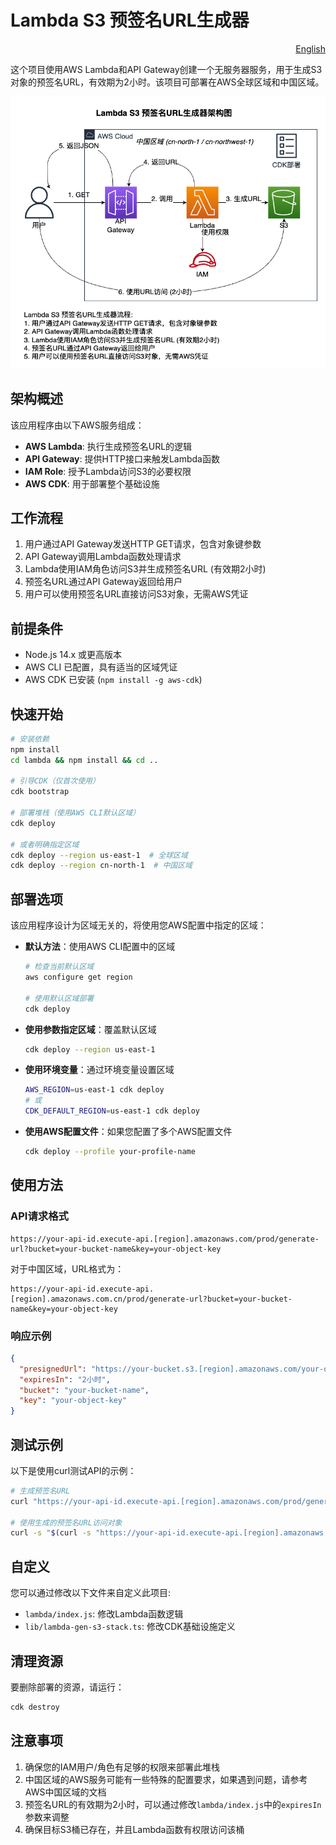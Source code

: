 # Lambda S3 预签名URL生成器

<div align="right">
  <a href="./README.md">English</a>
</div>

这个项目使用AWS Lambda和API Gateway创建一个无服务器服务，用于生成S3对象的预签名URL，有效期为2小时。该项目可部署在AWS全球区域和中国区域。

![架构图](./docs/images/arch.drawio.png)

## 架构概述

该应用程序由以下AWS服务组成：

- **AWS Lambda**: 执行生成预签名URL的逻辑
- **API Gateway**: 提供HTTP接口来触发Lambda函数
- **IAM Role**: 授予Lambda访问S3的必要权限
- **AWS CDK**: 用于部署整个基础设施

## 工作流程

1. 用户通过API Gateway发送HTTP GET请求，包含对象键参数
2. API Gateway调用Lambda函数处理请求
3. Lambda使用IAM角色访问S3并生成预签名URL (有效期2小时)
4. 预签名URL通过API Gateway返回给用户
5. 用户可以使用预签名URL直接访问S3对象，无需AWS凭证

## 前提条件

- Node.js 14.x 或更高版本
- AWS CLI 已配置，具有适当的区域凭证
- AWS CDK 已安装 (`npm install -g aws-cdk`)

## 快速开始

```bash
# 安装依赖
npm install
cd lambda && npm install && cd ..

# 引导CDK（仅首次使用）
cdk bootstrap

# 部署堆栈（使用AWS CLI默认区域）
cdk deploy

# 或者明确指定区域
cdk deploy --region us-east-1  # 全球区域
cdk deploy --region cn-north-1  # 中国区域
```

## 部署选项

该应用程序设计为区域无关的，将使用您AWS配置中指定的区域：

- **默认方法**：使用AWS CLI配置中的区域
  ```bash
  # 检查当前默认区域
  aws configure get region
  
  # 使用默认区域部署
  cdk deploy
  ```

- **使用参数指定区域**：覆盖默认区域
  ```bash
  cdk deploy --region us-east-1
  ```

- **使用环境变量**：通过环境变量设置区域
  ```bash
  AWS_REGION=us-east-1 cdk deploy
  # 或
  CDK_DEFAULT_REGION=us-east-1 cdk deploy
  ```

- **使用AWS配置文件**：如果您配置了多个AWS配置文件
  ```bash
  cdk deploy --profile your-profile-name
  ```

## 使用方法

### API请求格式

```
https://your-api-id.execute-api.[region].amazonaws.com/prod/generate-url?bucket=your-bucket-name&key=your-object-key
```

对于中国区域，URL格式为：
```
https://your-api-id.execute-api.[region].amazonaws.com.cn/prod/generate-url?bucket=your-bucket-name&key=your-object-key
```

### 响应示例

```json
{
  "presignedUrl": "https://your-bucket.s3.[region].amazonaws.com/your-object-key?X-Amz-Algorithm=...",
  "expiresIn": "2小时",
  "bucket": "your-bucket-name",
  "key": "your-object-key"
}
```
## 测试示例

以下是使用curl测试API的示例：

```bash
# 生成预签名URL
curl "https://your-api-id.execute-api.[region].amazonaws.com/prod/generate-url?key=example.txt"

# 使用生成的预签名URL访问对象
curl -s "$(curl -s "https://your-api-id.execute-api.[region].amazonaws.com/prod/generate-url?key=example.txt" | jq -r '.presignedUrl')"
```

## 自定义

您可以通过修改以下文件来自定义此项目:

- `lambda/index.js`: 修改Lambda函数逻辑
- `lib/lambda-gen-s3-stack.ts`: 修改CDK基础设施定义

## 清理资源

要删除部署的资源，请运行：

```bash
cdk destroy
```

## 注意事项

1. 确保您的IAM用户/角色有足够的权限来部署此堆栈
2. 中国区域的AWS服务可能有一些特殊的配置要求，如果遇到问题，请参考AWS中国区域的文档
3. 预签名URL的有效期为2小时，可以通过修改`lambda/index.js`中的`expiresIn`参数来调整
4. 确保目标S3桶已存在，并且Lambda函数有权限访问该桶
